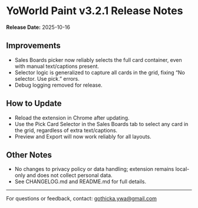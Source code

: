 # YoWorld Paint v3.2.1 Release Notes

**Release Date:** 2025-10-16

## Improvements
- Sales Boards picker now reliably selects the full card container, even with manual text/captions present.
- Selector logic is generalized to capture all cards in the grid, fixing “No selector. Use pick.” errors.
- Debug logging removed for release.

## How to Update
- Reload the extension in Chrome after updating.
- Use the Pick Card Selector in the Sales Boards tab to select any card in the grid, regardless of extra text/captions.
- Preview and Export will now work reliably for all layouts.

## Other Notes
- No changes to privacy policy or data handling; extension remains local-only and does not collect personal data.
- See CHANGELOG.md and README.md for full details.

---
For questions or feedback, contact: gothicka.ywa@gmail.com
